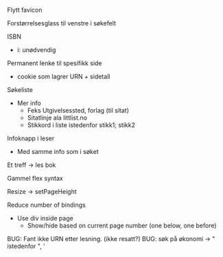 Flytt favicon

Forstørrelsesglass til venstre i søkefelt

ISBN
- i: unødvendig

Permanent lenke til spesifikk side
- cookie som lagrer URN + sidetall

Søkeliste
- Mer info
    - Feks Utgivelsessted, forlag (til sitat)
    - Sitatlinje ala littlist.no
    - Stikkord i liste istedenfor stikk1; stikk2

Infoknapp i leser
- Med samme info som i søket

Et treff -> les bok

Gammel flex syntax

Resize -> setPageHeight

Reduce number of bindings
- Use div inside page
    - Show/hide based on current page number (one below, one before)

BUG: Fant ikke URN etter lesning. (ikke resatt?)
BUG: søk på økonomi -> &quot; istedenfor ", &apos;
